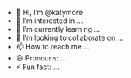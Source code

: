 - 👋 Hi, I’m @katymore
- 👀 I’m interested in ...
- 🌱 I’m currently learning ...
- 💞️ I’m looking to collaborate on ...
- 📫 How to reach me ...
- 😄 Pronouns: ...
- ⚡ Fun fact: ...

<!---
katymore/katymore is a ✨ special ✨ repository because its `README.md` (this file) appears on your GitHub profile.
You can click the Preview link to take a look at your changes.
--->
